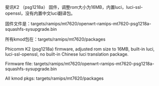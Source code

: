 斐讯K2 （psg1218a） 固件，调整rom大小为16MB，内置luci，luci-ssl-openssl，没有内置中文luci翻译包。

固件文件是：targets/ramips/mt7620/openwrt-ramips-mt7620-psg1218a-squashfs-sysupgrade.bin

所有kmod包在：targets/ramips/mt7620/packages


Phicomm K2 (psg1218a) firmware, adjusted rom size to 16MB, built-in luci, luci-ssl-openssl, no built-in Chinese luci translation package.

Firmware file: targets/ramips/mt7620/openwrt-ramips-mt7620-psg1218a-squashfs-sysupgrade.bin

All kmod pkgs: targets/ramips/mt7620/packages

